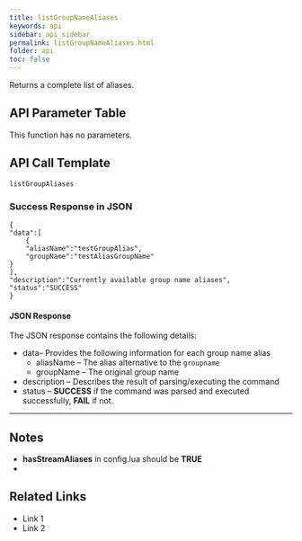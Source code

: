 ```yaml
---
title: listGroupNameAliases
keywords: api
sidebar: api_sidebar
permalink: listGroupNameAliases.html
folder: api
toc: false
---
```






Returns a complete list of aliases.



## API Parameter Table

This function has no parameters.



## API Call Template

``` 
listGroupAliases
```



### Success Response in JSON

``` 
{
"data":[
    {
    "aliasName":"testGroupAlias",
    "groupName":"testAliasGroupName"
}
],
"description":"Currently available group name aliases",
"status":"SUCCESS"
}
```



#### JSON Response

The JSON response contains the following details:

- data– Provides the following information for each group name alias
  - aliasName – The alias alternative to the `groupname`
  - groupName – The original group name
- description – Describes the result of parsing/executing the command
- status – **SUCCESS** if the command was parsed and executed successfully, **FAIL** if not.

------

## Notes

- **hasStreamAliases** in config.lua should be **TRUE**
- ​





## **Related Links**

- Link 1
- Link 2